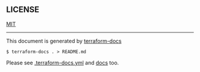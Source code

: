 
## LICENSE

[MIT](LICENSE)

---

This document is generated by [terraform-docs](https://terraform-docs.io/)

```console
$ terraform-docs . > README.md
```

Please see [.terraform-docs.yml](.terraform-docs.yml) and [docs](docs) too.
